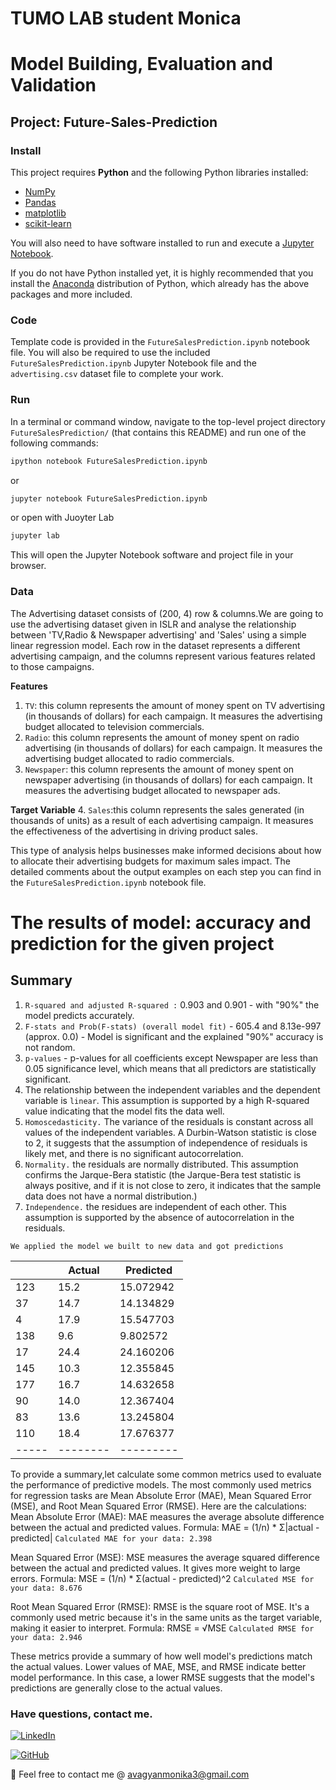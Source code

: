 # TUMO LAB student Monica
# Model Building, Evaluation and Validation
## Project:  Future-Sales-Prediction

### Install

This project requires **Python** and the following Python libraries installed:

- [NumPy](http://www.numpy.org/)
- [Pandas](http://pandas.pydata.org/)
- [matplotlib](http://matplotlib.org/)
- [scikit-learn](http://scikit-learn.org/stable/)

You will also need to have software installed to run and execute a [Jupyter Notebook](http://jupyter.org/install.html).

If you do not have Python installed yet, it is highly recommended that you install the [Anaconda](https://www.anaconda.com/download/) distribution of Python, which already has the above packages and more included. 

### Code

Template code is provided in the `FutureSalesPrediction.ipynb` notebook file. You will also be required to use the included `FutureSalesPrediction.ipynb` Jupyter Notebook  file and the `advertising.csv` dataset file to complete your work.

### Run

In a terminal or command window, navigate to the top-level project directory `FutureSalesPrediction/` (that contains this README) and run one of the following commands:
```bash
ipython notebook FutureSalesPrediction.ipynb
```  
or
```bash
jupyter notebook FutureSalesPrediction.ipynb
```
or open with Juoyter Lab
```bash
jupyter lab
```

This will open the Jupyter Notebook software and project file in your browser.

### Data
The Advertising dataset consists of (200, 4) row & columns.We are going to  use the advertising dataset given in ISLR and analyse the relationship between 'TV,Radio & Newspaper advertising' and 'Sales' using a simple linear regression model. Each row in the dataset represents a different advertising campaign, and the columns represent various features related to those campaigns.



**Features**
1.  `TV`:  this column represents the amount of money spent on TV advertising (in thousands of dollars) for each campaign. It measures the advertising budget allocated to television commercials.
2. `Radio`: this column represents the amount of money spent on radio advertising (in thousands of dollars) for each campaign. It measures the advertising budget allocated to radio commercials.
3. `Newspaper`:  this column represents the amount of money spent on newspaper advertising (in thousands of dollars) for each campaign. It measures the advertising budget allocated to newspaper ads.

**Target Variable**
4. `Sales`:this column represents the sales generated (in thousands of units) as a result of each advertising campaign. It measures the effectiveness of the advertising in driving product sales.

This type of analysis helps businesses make informed decisions about how to allocate their advertising budgets for maximum sales impact.
The detailed comments about the output examples  on each step you can find in the `FutureSalesPrediction.ipynb` notebook file.

# The results of  model: accuracy and prediction for the given project
## Summary
1.  `R-squared and adjusted R-squared :` 0.903 and 0.901 - with \"90%\" the model predicts accurately.
2. `F-stats and Prob(F-stats) (overall model fit)` - 605.4 and 8.13e-997 (approx. 0.0) - Model is significant and the explained \"90%\" accuracy is not random.
3. `p-values` - p-values for all coefficients except Newspaper are less than 0.05 significance level, which means that all predictors are statistically significant.
4. The relationship between the independent variables and the dependent variable is `linear`. This assumption is supported by a high R-squared value indicating that the model fits the data well. 
5. `Homoscedasticity.` The variance of the residuals is constant across all values of the independent variables. A Durbin-Watson statistic is close to 2, it suggests that the assumption of independence of residuals is likely met, and there is no significant autocorrelation. 
6. `Normality.` the residuals are normally distributed. This assumption confirms the Jarque-Bera statistic (the Jarque-Bera test statistic is always positive, and if it is not close to zero, it indicates that the sample data does not have a normal distribution.) 
7. `Independence.` the residues are independent of each other. This assumption is supported by the absence of autocorrelation in the residuals.

`We applied the model we built to new data and got predictions`

|        | Actual    | Predicted |
| ------ | --------- |  ---------|
| 123    | 15.2      | 15.072942 |
| 37     | 14.7      | 14.134829 |
| 4      | 17.9      | 15.547703 |
| 138    | 9.6       | 9.802572 |
| 17     | 24.4      | 24.160206 |
| 145    | 10.3      | 12.355845 |
| 177    | 16.7      | 14.632658 |
| 90     | 14.0      | 12.367404 |
| 83     | 13.6      | 13.245804 |
| 110    | 18.4      | 17.676377 |
| -----  |  -------- | --------- |

To provide a summary,let calculate some common metrics used to evaluate the performance of predictive models. The most commonly used metrics for regression tasks are Mean Absolute Error (MAE), Mean Squared Error (MSE), and Root Mean Squared Error (RMSE). Here are the calculations:
Mean Absolute Error (MAE):
MAE measures the average absolute difference between the actual and predicted values.
Formula: MAE = (1/n) * Σ|actual - predicted|
`Calculated MAE for your data: 2.398`

Mean Squared Error (MSE):
MSE measures the average squared difference between the actual and predicted values. It gives more weight to large errors.
Formula: MSE = (1/n) * Σ(actual - predicted)^2
`Calculated MSE for your data: 8.676`

Root Mean Squared Error (RMSE):
RMSE is the square root of MSE. It's a commonly used metric because it's in the same units as the target variable, making it easier to interpret.
Formula: RMSE = √MSE
`Calculated RMSE for your data: 2.946`

These metrics provide a summary of how well  model's predictions match the actual values. Lower values of MAE, MSE, and RMSE indicate better model performance. In this case, a lower RMSE suggests that the model's predictions are generally close to the actual values.



### Have questions, contact me.
[![LinkedIn](https://img.shields.io/static/v1.svg?label=connect&message=@monica-avagyan&color=success&logo=linkedin&style=flat&logoColor=white&colorA=blue)](https://www.linkedin.com/in/monica-avagyan/)


[![GitHub](https://img.shields.io/static/v1.svg?label=connect&message=@monicaavagyan&color=success&logo=github&style=flat&logoColor=white&colorA=blue)](https://github.com/monicaavagyan)

:email: Feel free to contact me @ [avagyanmonika3@gmail.com](https://mail.google.com/mail/)

